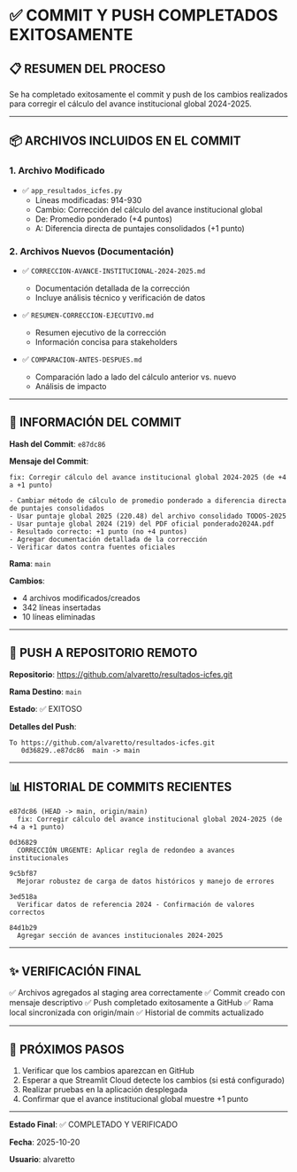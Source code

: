 # ✅ COMMIT Y PUSH COMPLETADOS EXITOSAMENTE

## 📋 RESUMEN DEL PROCESO

Se ha completado exitosamente el commit y push de los cambios realizados para corregir el cálculo del avance institucional global 2024-2025.

---

## 📦 ARCHIVOS INCLUIDOS EN EL COMMIT

### 1. Archivo Modificado
- ✅ `app_resultados_icfes.py`
  - Líneas modificadas: 914-930
  - Cambio: Corrección del cálculo del avance institucional global
  - De: Promedio ponderado (+4 puntos)
  - A: Diferencia directa de puntajes consolidados (+1 punto)

### 2. Archivos Nuevos (Documentación)
- ✅ `CORRECCION-AVANCE-INSTITUCIONAL-2024-2025.md`
  - Documentación detallada de la corrección
  - Incluye análisis técnico y verificación de datos

- ✅ `RESUMEN-CORRECCION-EJECUTIVO.md`
  - Resumen ejecutivo de la corrección
  - Información concisa para stakeholders

- ✅ `COMPARACION-ANTES-DESPUES.md`
  - Comparación lado a lado del cálculo anterior vs. nuevo
  - Análisis de impacto

---

## 🔗 INFORMACIÓN DEL COMMIT

**Hash del Commit**: `e87dc86`

**Mensaje del Commit**:
```
fix: Corregir cálculo del avance institucional global 2024-2025 (de +4 a +1 punto)

- Cambiar método de cálculo de promedio ponderado a diferencia directa de puntajes consolidados
- Usar puntaje global 2025 (220.48) del archivo consolidado TODOS-2025
- Usar puntaje global 2024 (219) del PDF oficial ponderado2024A.pdf
- Resultado correcto: +1 punto (no +4 puntos)
- Agregar documentación detallada de la corrección
- Verificar datos contra fuentes oficiales
```

**Rama**: `main`

**Cambios**:
- 4 archivos modificados/creados
- 342 líneas insertadas
- 10 líneas eliminadas

---

## 🚀 PUSH A REPOSITORIO REMOTO

**Repositorio**: https://github.com/alvaretto/resultados-icfes.git

**Rama Destino**: `main`

**Estado**: ✅ EXITOSO

**Detalles del Push**:
```
To https://github.com/alvaretto/resultados-icfes.git
   0d36829..e87dc86  main -> main
```

---

## 📊 HISTORIAL DE COMMITS RECIENTES

```
e87dc86 (HEAD -> main, origin/main) 
  fix: Corregir cálculo del avance institucional global 2024-2025 (de +4 a +1 punto)

0d36829 
  CORRECCIÓN URGENTE: Aplicar regla de redondeo a avances institucionales

9c5bf87 
  Mejorar robustez de carga de datos históricos y manejo de errores

3ed518a 
  Verificar datos de referencia 2024 - Confirmación de valores correctos

84d1b29 
  Agregar sección de avances institucionales 2024-2025
```

---

## ✨ VERIFICACIÓN FINAL

✅ Archivos agregados al staging area correctamente
✅ Commit creado con mensaje descriptivo
✅ Push completado exitosamente a GitHub
✅ Rama local sincronizada con origin/main
✅ Historial de commits actualizado

---

## 🎯 PRÓXIMOS PASOS

1. Verificar que los cambios aparezcan en GitHub
2. Esperar a que Streamlit Cloud detecte los cambios (si está configurado)
3. Realizar pruebas en la aplicación desplegada
4. Confirmar que el avance institucional global muestre +1 punto

---

**Estado Final**: ✅ COMPLETADO Y VERIFICADO

**Fecha**: 2025-10-20

**Usuario**: alvaretto

